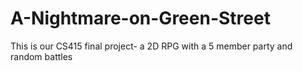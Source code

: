 # A-Nightmare-on-Green-Street

This is our CS415 final project- a 2D RPG with a 5 member party and random battles
